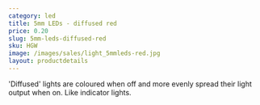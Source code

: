 ```yaml
---
category: led
title: 5mm LEDs - diffused red
price: 0.20
slug: 5mm-leds-diffused-red
sku: HGW
image: /images/sales/light_5mmleds-red.jpg
layout: productdetails
---
```

'Diffused' lights are coloured when off and more evenly spread their light output when on. Like indicator lights.
